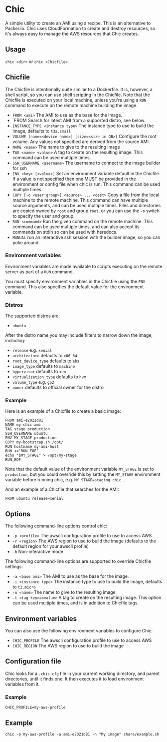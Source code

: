 # Chic

A simple utility to create an AMI using a recipe. This is an alternative to Packer.io.
Chic uses CloudFormation to create and destroy resources, so it's always easy to manage the AWS resources
that Chic creates.

## Usage

`chic <dir>` or `chic <Chicfile>`

## Chicfile

The Chicfile is intentionally quite similar to a Dockerfile. It is, however, a shell script,
so you can use shell scripting in the Chicfile. Note that the Chicfile is executed on your local
machine, unless you're using a `RUN` command to execute on the remote machine building the image.

* `FROM <ami>` The AMI to use as the base for the image.
* `FROM <distro> <queries> Search for latest AMI from a supported distro, see below.
* `INSTANCE_TYPE <instance type>` The instance type to use to build the image, defaults to `t3a.small`
* `VOLUME [name=<device name>] [size=<size in GB>]` Configure the root volume. Any values not specified are derived from the source AMI.
* `NAME <name>` The name to give to the resulting image
* `TAG <name> <value>` A tag to create on the resulting image. This command can be used multiple times.
* `SSH_USERNAME <username>` The username to connect to the image builder for ssh
* `ENV <key> [<value>]` Set an environment variable default in the Chicfile. If a value is not specified then one MUST be provided in the environment or config file when chic is run. This command can be used multiple times.
* `COPY [-o <user:group>] <source> ... <dest>` Copy a file from the local machine to the remote machine. This command can have multiple source arguments, and can be used multiple times. Files and directories are copied owned by `root` and group `root`, or you can use the `-o` switch to specify the user and group.
* `RUN <command>` Run the given command on the remote machine. This command can be used multiple times, and can also accept its commands on stdin so can be used with heredocs.
* `MANUAL` run an interactive ssh session with the builder image, so you can poke around.

### Environment variables

Environment variables are made available to scripts executing on the remote server as part of a
`RUN` command.

You must specify environment variables in the Chicfile using the `ENV` command. This also specifies
the default value for the environment variable.

### Distros

The supported distros are:

* `ubuntu`

After the distro name you may include filters to narrow down the image, including:

* `release` e.g. `xenial`
* `architecture` defaults to `x86_64`
* `root_device_type` defaults to `ebs`
* `image_type` defaults to `machine`
* `hypervisor` defaults to `xen`
* `virtualization_type` defaults to `hvm`
* `volume_type` e.g. `gp2`
* `owner` defaults to official owner for the distro

### Example

Here is an example of a Chicfile to create a basic image:

```
FROM ami-e2021d81
NAME my-chic-ami
TAG stage production
SSH_USERNAME ubuntu
ENV MY_STAGE production
COPY my-bootstrap.sh /opt/
RUN hostname my-ami-host
RUN <<"RUN_EOF"
echo "$MY_STAGE" > /opt/my-stage
RUN_EOF
```

Note that the default value of the environment variable `MY_STAGE` is set to `production`, but you could
override this by setting the `MY_STAGE` environment variable before running chic, e.g. `MY_STAGE=staging chic .`

And an example of a Chicfile that searches for the AMI:

```
FROM ubuntu release=xenial
```

## Options

The following command-line options control chic:

* `-p <profile>` The awscli configuration profile to use to access AWS
* `-r <region>` The AWS region to use to build the image (defaults to the default region for your awscli profile)
* `-b` Non-interactive mode

The following command-line options are supported to override Chicfile settings:

* `-a <base ami>` The AMI to use as the base for the image.
* `-i <instance type>` The instance type to use to build the image, defaults
	to `t2.micro`
* `-n <name>` The name to give to the resulting image
* `-t <tag key>=<value>` A tag to create on the resulting image. This option can be used multiple times, and is in addition to Chicfile tags.

## Environment variables

You can also use the following environment variables to configure Chic:

* `CHIC_PROFILE` The awscli configuration profile to use to access AWS
* `CHIC_REGION` The AWS region to use to build the image

## Configuration file

Chic looks for a `.chic.cfg` file in your current working directory, and parent directories, until
it finds one. It then executes it to load environment variables from it.

### Example

```
CHIC_PROFILE=my-aws-profile
```

## Example

```
chic -p my-aws-profile -a ami-e2021d81 -n "My image" share/example.sh
```

